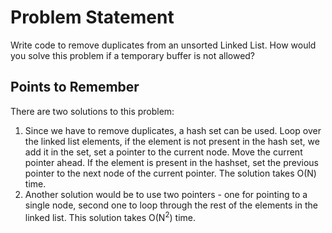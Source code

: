 # Problem Statement

Write code to remove duplicates from an unsorted Linked List.
How would you solve this problem if a temporary buffer is not allowed?

## Points to Remember

There are two solutions to this problem:
1. Since we have to remove duplicates, a hash set can be used. Loop over the linked list elements, if the element is not present in the hash set, we add it in the set, set a pointer to the current node. Move the current pointer ahead. If the element is present in the hashset, set the previous pointer to the next node of the current pointer. The solution takes O(N) time.
2. Another solution would be to use two pointers - one for pointing to a single node, second one to loop through the rest of the elements in the linked list. This solution takes O(N<sup>2</sup>) time.